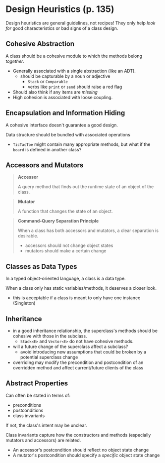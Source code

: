 # Design Heuristics (p. 135)

Design heuristics are general guidelines, not recipes! They only help *look for* good characteristics or bad signs of a class design.

## Cohesive Abstraction
A class should be a cohesive module to which the methods belong *together*.
- Generally associated with a single abstraction (like an ADT).
  - should be capturable by a noun or adjective
    - `Stack` or `Comparable`
    - verbs like `print` or `send` should raise a red flag
- Should also think if any items are *missing*
- High cohesion is associated with loose coupling.

## Encapsulation and Information Hiding
A cohesive interface doesn't guarantee a good design.

Data structure should be bundled with associated operations
  - `TicTacToe` might contain many appropriate methods, but what if the `board` is defined in another class?

## Accessors and Mutators
> **Accessor**
> 
> A query method that finds out the runtime state of an object of the class.

> **Mutator**
> 
> A function that changes the state of an object.

> **Command-Query Separation Principle**
> 
> When a class has both accessors and mutators, a clear separation is desirable.
> - accessors should not change object states
> - mutators should make a certain change

## Classes as Data Types
In a typed object-oriented language, a class is a data type.

When a class only has static variables/methods, it deserves a closer look.
  - this is acceptable if a class is meant to only have one instance (Singleton)

## Inheritance
- in a good inheritance relationship, the superclass's methods should be cohesive with those in the subclass.
  - `Stack<E>` and `Vector<E>` do not have cohesive methods.
- will a future change of the superclass affect a subclass?
  - avoid introducing new assumptions that could be broken by a potential superclass change
- overriding may modify the precondition and postcondition of an overridden method and affect current/future clients of the class

## Abstract Properties
Can often be stated in terms of:
  - preconditions
  - postconditions
  - class invariants

If not, the class's intent may be unclear.

Class invariants capture how the constructors and methods (especially mutators and accessors) are related.
  - An accessor's postcondition should reflect no object state change
  - A mutator's postcondition should specify a *specific* object state change